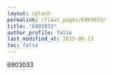 ```yaml
---
layout: splash
permalink: /float_pages/6903033/
title: "6903033"
author_profile: false
last_modified_at: 2025-06-13
toc: false
---
```

 
6903033
